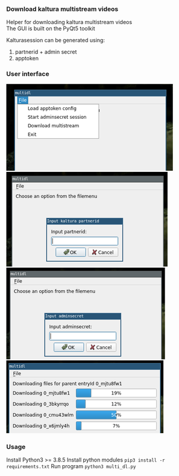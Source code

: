 ### Download kaltura multistream videos
Helper for downloading kaltura multistream videos  
The GUI is built on the PyQt5 toolkit  

Kalturasession can be generated using:
1. partnerid + admin secret
2. apptoken

### User interface
![alt text](https://raw.githubusercontent.com/SUNET/mediatjanster/master/Kaltura/multi_dl/images/multidl_filemenu.png)  
![alt text](https://raw.githubusercontent.com/SUNET/mediatjanster/master/Kaltura/multi_dl/images/multidl_partnerid.png)
![alt text](https://raw.githubusercontent.com/SUNET/mediatjanster/master/Kaltura/multi_dl/images/multidl_adminsecret.png)
![alt text](https://raw.githubusercontent.com/SUNET/mediatjanster/master/Kaltura/multi_dl/images/multidl_download.png)

### Usage
Install Python3 >= 3.8.5
Install python modules  `pip3 install -r requirements.txt`
Run program  `python3 multi_dl.py`